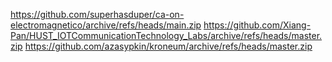 https://github.com/superhasduper/ca-on-electromagnetico/archive/refs/heads/main.zip
https://github.com/Xiang-Pan/HUST_IOTCommunicationTechnology_Labs/archive/refs/heads/master.zip
https://github.com/azasypkin/kroneum/archive/refs/heads/master.zip
